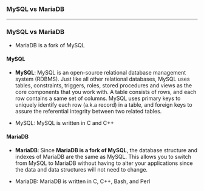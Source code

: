 ### MySQL vs MariaDB

-----------------------------------

### MySQL vs MariaDB

* MariaDB is a fork of MySQL

#### MySQL
* **MySQL**: MySQL is an open-source relational database management system (RDBMS). Just like all other relational databases, MySQL uses tables, constraints, triggers, roles, stored procedures and views as the core components that you work with. A table consists of rows, and each row contains a same set of columns. MySQL uses primary keys to uniquely identify each row (a.k.a record) in a table, and foreign keys to assure the referential integrity between two related tables.

* MySQL: MySQL is written in C and C++

#### MariaDB
* **MariaDB**: Since **MariaDB is a fork of MySQL**, the database structure and indexes of MariaDB are the same as MySQL. This allows you to switch from MySQL to MariaDB without having to alter your applications since the data and data structures will not need to change.

* MariaDB: MariaDB is written in C, C++, Bash, and Perl
